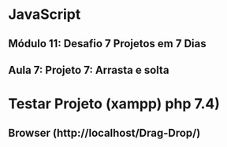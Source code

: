 # JavaScript
## Módulo 11: Desafio 7 Projetos em 7 Dias
## Aula 7: Projeto 7: Arrasta e solta

# Testar Projeto (xampp) php 7.4)
## Browser (http://localhost/Drag-Drop/)
